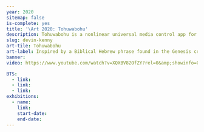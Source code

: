 ```yaml
---
year: 2020
sitemap: false
is-complete: yes
title: '\Art 2020: Tohuwabohu'
description: Tohuwabohu is a nonlinear universal media control app for live performances developed in React.js and Electron.
slug: devin-kenny
art-tile: Tohuwabohu
art-label: Inspired by a Biblical Hebrew phrase found in the Genesis creation narrative that describes the condition of the earth immediately before the creation of light, often interpreted as "without form, and void", Tohuwabohu is a nonlinear universal media control app for live performances developed in React.js and Electron. Performance essays is a multimodal approach to conveying ideas and concepts to an audience by taking advantage of the many avenues of perception by humans. When we see the media we must ask how we believe we can interact with it. How do we connect, modify, and layer different media types? How do these interactions extend into the physical space? How do we generalize an all-media "instrument"? From the layout to the actual functionality, Tohuwabohu gives a user much flexibility to do whatever they want instead of predefining everything. A bit of chaotic energy at first, maybe you don't know what this button does, or where the window went (as everything is movable); but as you get a hang of it, it becomes a good partner of yours.
banner:
video: https://www.youtube.com/watch?v=XQXBV82OfZY?rel=0&amp;showinfo=0

BTS:
  - link:
  - link:
  - link:
exhibitions:
  - name:
    link:
    start-date:
    end-date:
---
```


